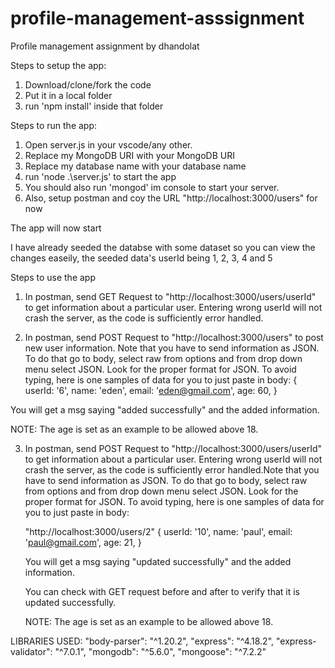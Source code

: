 # profile-management-asssignment
Profile management assignment by dhandolat


Steps to setup the app:
1. Download/clone/fork the code
2. Put it in a local folder
3. run 'npm install' inside that folder



Steps to run the app:
1. Open server.js in your vscode/any other.
2. Replace my MongoDB URI with your MongoDB URI
3. Replace my database name with your database name
4. run 'node .\server.js' to start the app
5. You should also run 'mongod' im console to start your server.
6. Also, setup postman and coy the URL "http://localhost:3000/users" for now


The app will now start

I have already seeded the databse with some dataset so you can view the changes easeily, the seeded data's userId being 1, 2, 3, 4 and 5


Steps to use the app
1. In postman, send GET Request to "http://localhost:3000/users/userId" to get information about a particular user. Entering wrong userId will not crash the        server, as the code is sufficiently error handled.
  
2. In postman, send POST Request to "http://localhost:3000/users" to post new user information. Note that you have to send information as JSON. To do that go to      body, select raw from options and from drop down menu select JSON. Look for the proper format for JSON. To avoid typing, here is one samples of data for you      to just paste in body:
    {
      userId: '6',
      name: 'eden',
      email: 'eden@gmail.com',
      age: 60,
    }
  
  You will get a msg saying "added successfully" and the added information.
  
  NOTE: The age is set as an example to be allowed above 18.
 
3. In postman, send POST Request to "http://localhost:3000/users/userId" to get information about a particular user. Entering wrong userId will not crash the      server, as the code is sufficiently error handled.Note that you have to send information as JSON. To do that go to body, select raw from options and              from drop down menu select JSON. Look for the proper format for JSON. To avoid typing, here is one samples of data for you to just paste in body:

      "http://localhost:3000/users/2"
      {
        userId: '10',
        name: 'paul',
        email: 'paul@gmail.com',
        age: 21,
      }
  
   You will get a msg saying "updated successfully" and the added information.

   You can check with GET request before and after to verify that it is updated successfully.

   NOTE: The age is set as an example to be allowed above 18.
  
  
LIBRARIES USED:
"body-parser": "^1.20.2",
"express": "^4.18.2",
"express-validator": "^7.0.1",
"mongodb": "^5.6.0",
"mongoose": "^7.2.2"
    
